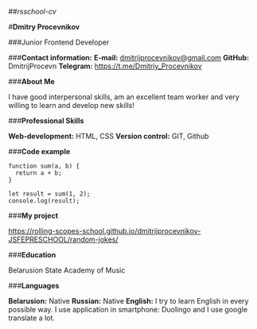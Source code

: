 ##*rsschool-cv*

#**Dmitry Procevnikov**

###Junior Frontend Developer

###**Contact information:**
**E-mail:** dmitrijprocevnikov@gmail.com
**GitHub:** DmitrijProcevn
**Telegram:** https://t.me/Dmitriy_Procevnikov

###**About Me**

I have good interpersonal skills, am an excellent team worker and very willing to learn and develop new skills!

###**Professional Skills**

**Web-development:** HTML, CSS
**Version control:** GIT, Github

###**Code example**
```
function sum(a, b) {
  return a + b;
}

let result = sum(1, 2);
console.log(result);
```

###**My project**

https://rolling-scopes-school.github.io/dmitrijprocevnikov-JSFEPRESCHOOL/random-jokes/

###**Education**

Belarusion State Academy of Music

###**Languages**

**Belarusion:** Native
**Russian:** Native
**English:** I try to learn English in every possible way. I use application in smartphone: Duolingo and I use google translate a lot.